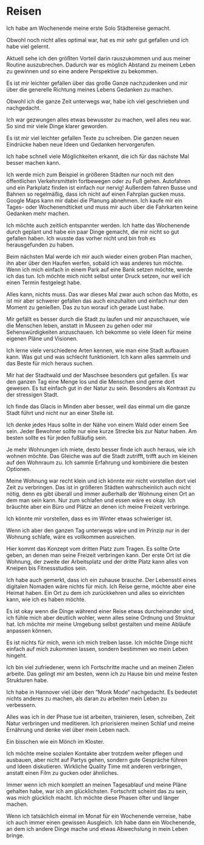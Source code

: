 # Reisen

Ich habe am Wochenende meine erste Solo Städtereise gemacht.

Obwohl noch nicht alles optimal war, hat es mir sehr gut gefallen und ich habe viel gelernt.

Aktuell sehe ich den größten Vorteil darin rauszukommen und aus meiner Routine auszubrechen. Dadurch war es möglich Abstand zu meinem Leben zu gewinnen und so eine andere Perspektive zu bekommen.

Es ist mir leichter gefallen über das große Ganze nachzudenken und mir über die generelle Richtung meines Lebens Gedanken zu machen.

Obwohl ich die ganze Zeit unterwegs war, habe ich viel geschrieben und nachgedacht.

Ich war gezwungen alles etwas bewusster zu machen, weil alles neu war. So sind mir viele Dinge klarer geworden.

Es ist mir viel leichter gefallen Texte zu schreiben. Die ganzen neuen Eindrücke haben neue Ideen und Gedanken hervorgerufen.

Ich habe schnell viele Möglichkeiten erkannt, die ich für das nächste Mal besser machen kann.

Ich werde mich zum Beispiel in größeren Städten nur noch mit den öffentlichen Verkehrsmitteln fortbewegen oder zu Fuß gehen. Autofahren und ein Parkplatz finden ist einfach nur nervig! Außerdem fahren Busse und Bahnen so regelmäßig, dass ich nicht auf einen Fahrplan gucken muss. Google Maps kann mir dabei die Planung abnehmen. Ich kaufe mir ein Tages- oder Wochenendticket und muss mir auch über die Fahrkarten keine Gedanken mehr machen.

Ich möchte auch zeitlich entspannter werden. Ich hatte das Wochenende durch geplant und habe ein paar Dinge gemacht, die mir nicht so gut gefallen haben. Ich wusste das vorher nicht und bin froh es herausgefunden zu haben.

Beim nächsten Mal werde ich mir auch wieder einen groben Plan machen, ihn aber über den Haufen werfen, sobald ich was anderes tun möchte. Wenn ich mich einfach in einem Park auf eine Bank setzen möchte, werde ich das tun. Ich möchte mich nicht selbst unter Druck setzen, nur weil ich einen Termin festgelegt habe.

Alles kann, nichts muss. Das war dieses Mal zwar auch schon das Motto, es ist mir aber schwerer gefallen das auch einzuhalten und einfach nur den Moment zu genießen. Das zu tun worauf ich gerade Lust habe.

Mir gefällt es besser durch die Stadt zu laufen und mir anzuschauen, wie die Menschen leben, anstatt in Museen zu gehen oder mir Sehenswürdigkeiten anzuschauen. Ich bekomme so viele Ideen für meine eigenen Pläne und Visionen.

Ich lerne viele verschiedene Arten kennen, wie man eine Stadt aufbauen kann. Was gut und was schlecht funktioniert. Ich kann alles sammeln und das Beste für mich heraus suchen.

Mir hat der Stadtwald und der Maschsee besonders gut gefallen. Es war den ganzen Tag eine Menge los und die Menschen sind gerne dort gewesen. Es tut einfach gut in der Natur zu sein. Besonders als Kontrast zu der stressigen Stadt.

Ich finde das Glacis in Minden aber besser, weil das einmal um die ganze Stadt führt und nicht nur an einer Stelle ist. 

Ich denke jedes Haus sollte in der Nähe von einem Wald oder einem See sein. Jeder Bewohner sollte nur eine kurze Strecke bis zur Natur haben. Am besten sollte es für jeden fußläufig sein.

Je mehr Wohnungen ich miete, desto besser finde ich auch heraus, wie ich wohnen möchte. Das Gleiche was auf die Stadt zutrifft, trifft auch im kleinen auf den Wohnraum zu. Ich sammle Erfahrung und kombiniere die besten Optionen.

Meine Wohnung war recht klein und ich könnte mir nicht vorstellen dort viel Zeit zu verbringen. Das ist in größeren Städten wahrscheinlich auch nicht nötig, denn es gibt überall und immer außerhalb der Wohnung einen Ort an dem man sein kann. Nur zum schlafen und essen wäre es okay. Ich bräuchte aber ein Büro und Plätze an denen ich meine Freizeit verbringe. 

Ich könnte mir vorstellen, dass es im Winter etwas schwieriger ist.

Wenn ich aber den ganzen Tag unterwegs wäre und im Prinzip nur in der Wohnung schlafe, wäre es vollkommen ausreichen.

Hier kommt das Konzept vom dritten Platz zum Tragen. Es sollte Orte geben, an denen man seine Freizeit verbringen kann. Der erste Ort ist die Wohnung, der zweite der Arbeitsplatz und der dritte Platz kann alles von Kneipen bis Fitnessstudios sein.

Ich habe auch gemerkt, dass ich ein zuhause brauche. Der Lebensstil eines digitalen Nomaden wäre nichts für mich. Ich Reise gerne, möchte aber eine Heimat haben. Ein Ort zu dem ich zurückkehren und alles so einrichten kann, wie ich es haben möchte.

Es ist okay wenn die Dinge während einer Reise etwas durcheinander sind, ich fühle mich aber deutlich wohler, wenn alles seine Ordnung und Struktur hat. Ich möchte mir meine Umgebung selbst gestalten und meine Abläufe anpassen können.

Es ist nichts für mich, wenn ich mich treiben lasse. Ich möchte Dinge nicht einfach auf mich zukommen lassen, sondern bestimmen wo mein Leben hingeht.

Ich bin viel zufriedener, wenn ich Fortschritte mache und an meinen Zielen arbeite. Das gelingt mir am besten, wenn ich zu Hause bin und meine festen Strukturen habe.

Ich habe in Hannover viel über den “Monk Mode“ nachgedacht. Es bedeutet nichts anderes zu machen, als daran zu arbeiten mein Leben zu verbessern. 

Alles was ich in der Phase tue ist arbeiten, trainieren, lesen, schreiben, Zeit Natur verbringen und meditieren. Ich priorisieren meinen Schlaf und meine Ernährung und denke viel über mein Leben nach.

Ein bisschen wie ein Mönch im Kloster.

Ich möchte meine sozialen Kontakte aber trotzdem weiter pflegen und ausbauen, aber nicht auf Partys gehen, sondern gute Gespräche führen und Ideen diskutieren. Wirkliche Quality Time mit anderen verbringen, anstatt einen Film zu gucken oder ähnliches.

Immer wenn ich mich komplett an meinen Tagesablauf und meine Pläne gehalten habe, war ich am glücklichsten. Fortschritt scheint das zu sein, was mich glücklich macht. Ich möchte diese Phasen öfter und länger machen.

Wenn ich tatsächlich einmal im Monat für ein Wochenende verreise, habe ich auch immer einen gewissen Ausgleich. Ich habe dann ein Wochenende, an dem ich andere Dinge mache und etwas Abwechslung in mein Leben bringe.